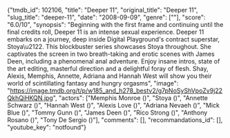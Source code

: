 {"tmdb_id": 102106, "title": "Deeper 11", "original_title": "Deeper 11", "slug_title": "deeper-11", "date": "2008-09-09", "genre": [""], "score": "6.0/10", "synopsis": "Beginning with the first frame and continuing until the final credits roll, Deeper 11 is an intense sexual experience. Deeper 11 embarks on a journey, deep inside Digital Playground's contract superstar, Stoya\u2122. This blockbuster series showcases Stoya throughout. She captivates the screen in two breath-taking and erotic scenes with James Deen, including a phenomenal anal adventure. Enjoy insane intros, state of the art editing, masterful direction and a delightful foray of flesh. Shay, Alexis, Memphis, Annette, Adriana and Hannah West will show you their world of scintillating fantasy and hungry orgasms", "image": "https://image.tmdb.org/t/p/w185_and_h278_bestv2/g7pNoSyShVpoZv9j22QkhQiHKQN.jpg", "actors": ["Memphis Monroe ()", "Stoya ()", "Annette Schwarz ()", "Hannah West ()", "Alexis Love ()", "Adriana Nevaeh ()", "Mick Blue ()", "Tommy Gunn ()", "James Deen ()", "Rico Strong ()", "Anthony Rosano ()", "Tony De Sergio ()"], "comments": [], "recommandations_id": [], "youtube_key": "notfound"}